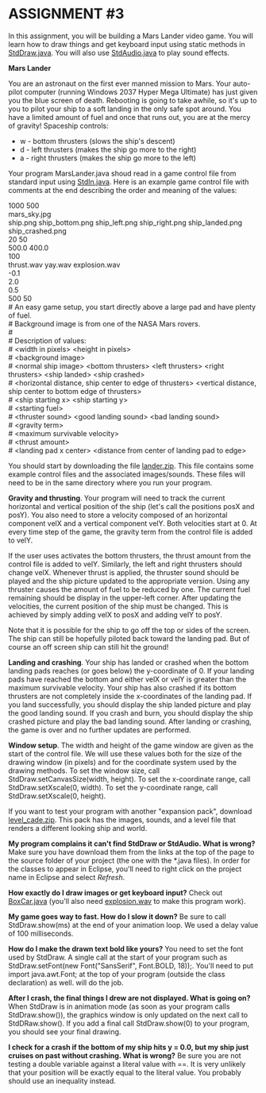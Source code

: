 # ASSIGNMENT #3  

In this assignment, you will be building a Mars Lander video game. You will learn how to draw things and get keyboard input using static methods in [StdDraw.java](StdDraw.java). You will also use [StdAudio.java](StdAudio.java) to play sound effects.

**Mars Lander**  

You are an astronaut on the first ever manned mission to Mars. Your auto-pilot computer (running Windows 2037 Hyper Mega Ultimate) has just given you the blue screen of death. Rebooting is going to take awhile, so it's up to you to pilot your ship to a soft landing in the only safe spot around. You have a limited amount of fuel and once that runs out, you are at the mercy of gravity! Spaceship controls:  

* w - bottom thrusters (slows the ship's descent)
* d - left thrusters (makes the ship go more to the right)
* a - right thrusters (makes the ship go more to the left)  

Your program MarsLander.java shoud read in a game control file from standard input using [StdIn.java](StdIn.java). Here is an example game control file with comments at the end describing the order and meaning of the values:  

1000 500  
mars_sky.jpg  
ship.png ship_bottom.png ship_left.png ship_right.png ship_landed.png ship_crashed.png  
20 50  
500.0 400.0  
100  
thrust.wav yay.wav explosion.wav  
-0.1  
2.0  
0.5  
500 50  
\# An easy game setup, you start directly above a large pad and have plenty of fuel.  
\# Background image is from one of the NASA Mars rovers.  
\#  
\# Description of values:  
\#  \<width in pixels\> \<height in pixels\>  
\#  \<background image\>  
\#  \<normal ship image\> \<bottom thrusters\> \<left thrusters\> \<right thrusters\> \<ship landed\> \<ship crashed\>  
\#  \<horizontal distance, ship center to edge of thrusters\> \<vertical distance, ship center to bottom edge of thrusters\>  
\#  \<ship starting x\> \<ship starting y\>  
\#  \<starting fuel\>  
\#  \<thruster sound\> \<good landing sound\> \<bad landing sound\>  
\#  \<gravity term\>  
\#  \<maximum survivable velocity\>  
\#  \<thrust amount\>  
\#  \<landing pad x center\> \<distance from center of landing pad to edge\>  

You should start by downloading the file [lander.zip](https://katie.cs.mtech.edu/classes/archive/f13/csci135/assign/lander/lander.zip). This file contains some example control files and the associated images/sounds. These files will need to be in the same directory where you run your program.  

**Gravity and thrusting**. Your program will need to track the current horizontal and vertical position of the ship (let's call the positions posX and posY). You also need to store a velocity composed of an horizontal component velX and a vertical component velY. Both velocities start at 0. At every time step of the game, the gravity term from the control file is added to velY.  

If the user uses activates the bottom thrusters, the thrust amount from the control file is added to velY. Similarly, the left and right thrusters should change velX. Whenever thrust is applied, the thruster sound should be played and the ship picture updated to the appropriate version. Using any thruster causes the amount of fuel to be reduced by one. The current fuel remaining should be display in the upper-left corner. After updating the velocities, the current position of the ship must be changed. This is achieved by simply adding velX to posX and adding velY to posY.  

Note that it is possible for the ship to go off the top or sides of the screen. The ship can still be hopefully piloted back toward the landing pad. But of course an off screen ship can still hit the ground!  

**Landing and crashing**. Your ship has landed or crashed when the bottom landing pads reaches (or goes below) the y-coordinate of 0. If your landing pads have reached the bottom and either velX or velY is greater than the maximum survivable velocity. Your ship has also crashed if its bottom thrusters are not completely inside the x-coordinates of the landing pad. If you land successfully, you should display the ship landed picture and play the good landing sound. If you crash and burn, you should display the ship crashed picture and play the bad landing sound. After landing or crashing, the game is over and no further updates are performed.  

**Window setup**. The width and height of the game window are given as the start of the control file. We will use these values both for the size of the drawing window (in pixels) and for the coordinate system used by the drawing methods. To set the window size, call StdDraw.setCanvasSize(width, height). To set the x-coordinate range, call StdDraw.setXscale(0, width). To set the y-coordinate range, call StdDraw.setXscale(0, height).  

If you want to test your program with another "expansion pack", download [level_cade.zip](https://katie.cs.mtech.edu/classes/archive/f13/csci135/assign/lander/level_cade.zip). This pack has the images, sounds, and a level file that renders a different looking ship and world.  

**My program complains it can't find StdDraw or StdAudio. What is wrong?** Make sure you have download them from the links at the top of the page to the source folder of your project (the one with the *.java files). In order for the classes to appear in Eclipse, you'll need to right click on the project name in Eclipse and select *Refresh*.

**How exactly do I draw images or get keyboard input?** Check out [BoxCar.java](https://katie.cs.mtech.edu/classes/archive/f13/csci135/examples/BoxCar.java) (you'll also need [explosion.wav](explosion.wav) to make this program work).  

**My game goes way to fast. How do I slow it down?** Be sure to call StdDraw.show(ms) at the end of your animation loop. We used a delay value of 100 milliseconds.  

**How do I make the drawn text bold like yours?** You need to set the font used by StdDraw. A single call at the start of your program such as StdDraw.setFont(new Font("SansSerif", Font.BOLD, 18));. You'll need to put import java.awt.Font; at the top of your program (outside the class declaration) as well. will do the job.  

**After I crash, the final things I drew are not displayed. What is going on?** When StdDraw is in animation mode (as soon as your program calls StdDraw.show()), the graphics window is only updated on the next call to StdDRaw.show(). If you add a final call StdDraw.show(0) to your program, you should see your final drawing.  

**I check for a crash if the bottom of my ship hits y = 0.0, but my ship just cruises on past without crashing. What is wrong?** Be sure you are not testing a double variable against a literal value with ==. It is very unlikely that your position will be exactly equal to the literal value. You probably should use an inequality instead.
